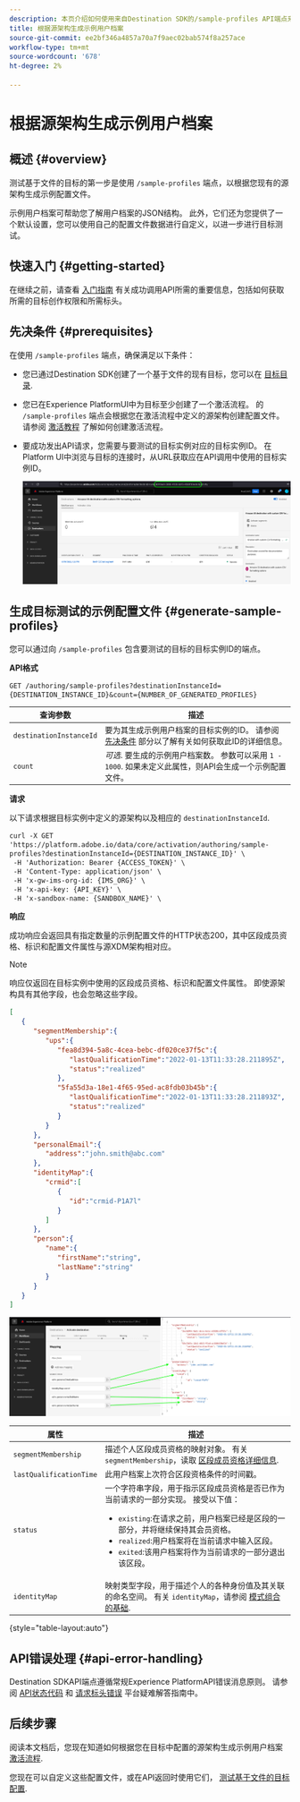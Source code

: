 ```yaml
---
description: 本页介绍如何使用来自Destination SDK的/sample-profiles API端点来根据源架构生成示例配置文件。 您可以使用这些示例配置文件来测试基于文件的目标配置。
title: 根据源架构生成示例用户档案
source-git-commit: ee2bf346a4857a70a7f9aec02bab574f8a257ace
workflow-type: tm+mt
source-wordcount: '678'
ht-degree: 2%

---
```



# 根据源架构生成示例用户档案

## 概述 {#overview}

测试基于文件的目标的第一步是使用 `/sample-profiles` 端点，以根据您现有的源架构生成示例配置文件。

示例用户档案可帮助您了解用户档案的JSON结构。 此外，它们还为您提供了一个默认设置，您可以使用自己的配置文件数据进行自定义，以进一步进行目标测试。

## 快速入门 {#getting-started}

在继续之前，请查看 [入门指南](./getting-started.md) 有关成功调用API所需的重要信息，包括如何获取所需的目标创作权限和所需标头。

## 先决条件 {#prerequisites}

在使用 `/sample-profiles` 端点，确保满足以下条件：

* 您已通过Destination SDK创建了一个基于文件的现有目标，您可以在 [目标目录](../ui/destinations-workspace.md).
* 您已在Experience PlatformUI中为目标至少创建了一个激活流程。 的 `/sample-profiles` 端点会根据您在激活流程中定义的源架构创建配置文件。 请参阅 [激活教程](../ui/activate-batch-profile-destinations.md) 了解如何创建激活流程。
* 要成功发出API请求，您需要与要测试的目标实例对应的目标实例ID。 在Platform UI中浏览与目标的连接时，从URL获取应在API调用中使用的目标实例ID。

   ![显示如何从URL获取目标实例ID的UI图像。](assets/get-destination-instance-id.png)

## 生成目标测试的示例配置文件 {#generate-sample-profiles}

您可以通过向 `/sample-profiles` 包含要测试的目标的目标实例ID的端点。

**API格式**

```http
GET /authoring/sample-profiles?destinationInstanceId={DESTINATION_INSTANCE_ID}&count={NUMBER_OF_GENERATED_PROFILES}
```

| 查询参数 | 描述 |
| -------- | ----------- |
| `destinationInstanceId` | 要为其生成示例用户档案的目标实例的ID。 请参阅 [先决条件](#prerequisites) 部分以了解有关如何获取此ID的详细信息。 |
| `count` | *可选*. 要生成的示例用户档案数。 参数可以采用 `1 - 1000`. 如果未定义此属性，则API会生成一个示例配置文件。 |

**请求**

以下请求根据目标实例中定义的源架构以及相应的 `destinationInstanceId`.

```shell
curl -X GET 'https://platform.adobe.io/data/core/activation/authoring/sample-profiles?destinationInstanceId={DESTINATION_INSTANCE_ID}' \
 -H 'Authorization: Bearer {ACCESS_TOKEN}' \
 -H 'Content-Type: application/json' \
 -H 'x-gw-ims-org-id: {IMS_ORG}' \
 -H 'x-api-key: {API_KEY}' \
 -H 'x-sandbox-name: {SANDBOX_NAME}' \
```

**响应**

成功响应会返回具有指定数量的示例配置文件的HTTP状态200，其中区段成员资格、标识和配置文件属性与源XDM架构相对应。

>[!NOTE]
>
> 响应仅返回在目标实例中使用的区段成员资格、标识和配置文件属性。 即使源架构具有其他字段，也会忽略这些字段。

```json
[
   {
      "segmentMembership":{
         "ups":{
            "fea8d394-5a8c-4cea-bebc-df020ce37f5c":{
               "lastQualificationTime":"2022-01-13T11:33:28.211895Z",
               "status":"realized"
            },
            "5fa55d3a-18e1-4f65-95ed-ac8fdb03b45b":{
               "lastQualificationTime":"2022-01-13T11:33:28.211893Z",
               "status":"realized"
            }
         }
      },
      "personalEmail":{
         "address":"john.smith@abc.com"
      },
      "identityMap":{
         "crmid":[
            {
               "id":"crmid-P1A7l"
            }
         ]
      },
      "person":{
         "name":{
            "firstName":"string",
            "lastName":"string"
         }
      }
   }
]
```

![显示从UI到API响应中字段的映射的图像。](assets/sample-api-response-mapping.png)

| 属性 | 描述 |
| -------- | ----------- |
| `segmentMembership` | 描述个人区段成员资格的映射对象。 有关 `segmentMembership`，读取 [区段成员资格详细信息](../../xdm/field-groups/profile/segmentation.md). |
| `lastQualificationTime` | 此用户档案上次符合区段资格条件的时间戳。 |
| `status` | 一个字符串字段，用于指示区段成员资格是否已作为当前请求的一部分实现。 接受以下值： <ul><li>`existing`:在请求之前，用户档案已经是区段的一部分，并将继续保持其会员资格。</li><li>`realized`:用户档案将在当前请求中输入区段。</li><li>`exited`:该用户档案将作为当前请求的一部分退出该区段。</li></ul> |
| `identityMap` | 映射类型字段，用于描述个人的各种身份值及其关联的命名空间。 有关 `identityMap`，请参阅 [模式组合的基础](../../xdm/schema/composition.md#identityMap). |

{style=&quot;table-layout:auto&quot;}

## API错误处理 {#api-error-handling}

Destination SDKAPI端点遵循常规Experience PlatformAPI错误消息原则。 请参阅 [API状态代码](../../landing/troubleshooting.md#api-status-codes) 和 [请求标头错误](../../landing/troubleshooting.md#request-header-errors) 平台疑难解答指南中。

## 后续步骤

阅读本文档后，您现在知道如何根据您在目标中配置的源架构生成示例用户档案 [激活流程](../ui/activate-batch-profile-destinations.md).

您现在可以自定义这些配置文件，或在API返回时使用它们， [测试基于文件的目标配置](file-based-destination-testing-api.md).